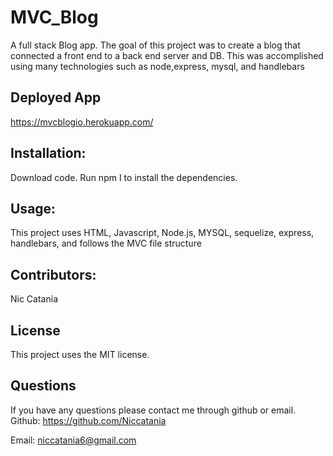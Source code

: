 # MVC_Blog
A full stack Blog app. The goal of this project was to create a blog that connected a front end to a back end server and DB. This was accomplished using many technologies such as node,express, mysql, and handlebars

## Deployed App
 https://mvcblogio.herokuapp.com/

## Installation:
Download code. Run npm I to install the dependencies. 
## Usage:
This project uses HTML, Javascript, Node.js, MYSQL, sequelize, express, handlebars, and follows the MVC file structure
## Contributors:
Nic Catania
## License
This project uses the MIT license.
## Questions
If you have any questions please contact me through github or email.
Github: https://github.com/Niccatania

Email: niccatania6@gmail.com

